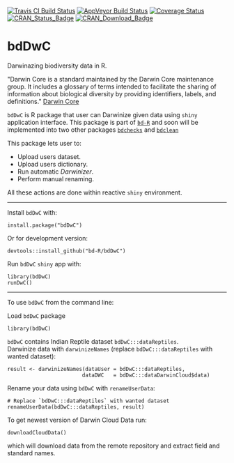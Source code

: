 [![Travis CI Build Status](https://img.shields.io/travis/bd-R/bdDwC.svg?branch=master?style=flat-square&label=Travis+CI)](https://travis-ci.org/bd-R/bdDwC) 
[![AppVeyor Build Status](https://ci.appveyor.com/api/projects/status/github/bd-R/bdDwC?branch=master&svg=true)](https://ci.appveyor.com/project/bd-R/bdDwC) 
[![Coverage Status](https://img.shields.io/codecov/c/github/bd-R/bdDwC/master.svg)](https://codecov.io/github/bd-R/bdDwC?branch=master)   
[![CRAN_Status_Badge](http://www.r-pkg.org/badges/version/bdDwC)](https://cran.r-project.org/package=bdDwC) 
[![CRAN_Download_Badge](https://cranlogs.r-pkg.org/badges/grand-total/bdDwC)](https://cran.r-project.org/package=bdDwC) 


# bdDwC

Darwinazing biodiversity data in R.

"Darwin Core is a standard maintained by the Darwin Core maintenance group. It includes a glossary of terms intended to facilitate the sharing of information about biological diversity by providing identifiers, labels, and definitions." [Darwin Core](https://github.com/tdwg/dwc)

`bdDwC` is R package that user can Darwinize given data using `shiny` application interface.  This package is part of [`bd-R`](https://github.com/bd-R) and soon will be implemented into two other packages [`bdchecks`](https://github.com/bd-R/bdchecks) and [`bdclean`](https://github.com/bd-R/bdclean)


This package lets user to:

- Upload users dataset.  
- Upload users dictionary.  
- Run automatic *Darwinizer*.  
- Perform manual renaming.

All these actions are done within reactive `shiny` environment. 

---

Install `bdDwC` with: 

    install.package("bdDwC")

Or for development version:

    devtools::install_github("bd-R/bdDwC")

Run `bdDwC` `shiny` app with:
    
    library(bdDwC)
    runDwC()

---

To use `bdDwC` from the command line:

Load `bdDwC` package

    library(bdDwC)

`bdDwC` contains Indian Reptile dataset `bdDwC:::dataReptiles`.  
Darwinize data with `darwinizeNames` (replace `bdDwC:::dataReptiles` with wanted dataset):

    result <- darwinizeNames(dataUser = bdDwC:::dataReptiles,
                            dataDWC   = bdDwC:::dataDarwinCloud$data)


Rename your data using `bdDwC` with `renameUserData`:

    # Replace `bdDwC:::dataReptiles` with wanted dataset
    renameUserData(bdDwC:::dataReptiles, result)

To get newest version of Darwin Cloud Data run:

    downloadCloudData()

which will download data from the remote repository and extract field and standard names.